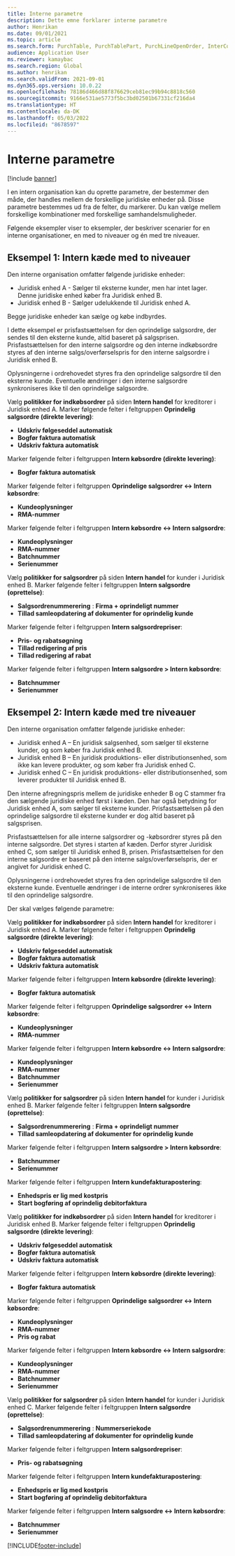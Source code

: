 ```yaml
---
title: Interne parametre
description: Dette emne forklarer interne parametre
author: Henrikan
ms.date: 09/01/2021
ms.topic: article
ms.search.form: PurchTable, PurchTablePart, PurchLineOpenOrder, InterCompanyTradingRelationSetupCustomer
audience: Application User
ms.reviewer: kamaybac
ms.search.region: Global
ms.author: henrikan
ms.search.validFrom: 2021-09-01
ms.dyn365.ops.version: 10.0.22
ms.openlocfilehash: 78186d466d88f876629ceb81ec99b94c8818c560
ms.sourcegitcommit: 9166e531ae5773f5bc3bd02501b67331cf216da4
ms.translationtype: HT
ms.contentlocale: da-DK
ms.lasthandoff: 05/03/2022
ms.locfileid: "8678597"
---
```

# <a name="intercompany-parameters"></a>Interne parametre

[!include [banner](../../includes/banner.md)]

I en intern organisation kan du oprette parametre, der bestemmer den måde, der handles mellem de forskellige juridiske enheder på. Disse parametre bestemmes ud fra de felter, du markerer. Du kan vælge mellem forskellige kombinationer med forskellige samhandelsmuligheder.

Følgende eksempler viser to eksempler, der beskriver scenarier for en interne organisationer, en med to niveauer og én med tre niveauer.

## <a name="example-1-two-level-intercompany-chain"></a>Eksempel 1: Intern kæde med to niveauer

Den interne organisation omfatter følgende juridiske enheder:

- Juridisk enhed A - Sælger til eksterne kunder, men har intet lager. Denne juridiske enhed køber fra Juridisk enhed B.
- Juridisk enhed B - Sælger udelukkende til Juridisk enhed A.

Begge juridiske enheder kan sælge og købe indbyrdes.

I dette eksempel er prisfastsættelsen for den oprindelige salgsordre, der sendes til den eksterne kunde, altid baseret på salgsprisen. Prisfastsættelsen for den interne salgsordre og den interne indkøbsordre styres af den interne salgs/overførselspris for den interne salgsordre i Juridisk enhed B.

Oplysningerne i ordrehovedet styres fra den oprindelige salgsordre til den eksterne kunde. Eventuelle ændringer i den interne salgsordre synkroniseres ikke til den oprindelige salgsordre.

Vælg **politikker for indkøbsordrer** på siden **Intern handel** for kreditorer i Juridisk enhed A. Marker følgende felter i feltgruppen **Oprindelig salgsordre (direkte levering)**:

- **Udskriv følgeseddel automatisk**
- **Bogfør faktura automatisk**
- **Udskriv faktura automatisk**

Marker følgende felter i feltgruppen **Intern købsordre (direkte levering)**:

- **Bogfør faktura automatisk**

Marker følgende felter i feltgruppen **Oprindelige salgsordrer <-> Intern købsordre**:

- **Kundeoplysninger**
- **RMA-nummer**

Marker følgende felter i feltgruppen **Intern købsordre <-> Intern salgsordre**:

- **Kundeoplysninger**
- **RMA-nummer**
- **Batchnummer**
- **Serienummer**

Vælg **politikker for salgsordrer** på siden **Intern handel** for kunder i Juridisk enhed B. Marker følgende felter i feltgruppen **Intern salgsordre (oprettelse)**:

- **Salgsordrenummerering** : **Firma + oprindeligt nummer**
- **Tillad samleopdatering af dokumenter for oprindelig kunde**

Marker følgende felter i feltgruppen **Intern salgsordrepriser**:

- **Pris- og rabatsøgning**
- **Tillad redigering af pris**
- **Tillad redigering af rabat**

Marker følgende felter i feltgruppen **Intern salgsordre \> Intern købsordre**:

- **Batchnummer**
- **Serienummer**

## <a name="example-2-three-level-intercompany-chain"></a>Eksempel 2: Intern kæde med tre niveauer

Den interne organisation omfatter følgende juridiske enheder:

- Juridisk enhed A – En juridisk salgsenhed, som sælger til eksterne kunder, og som køber fra Juridisk enhed B.
- Juridisk enhed B – En juridisk produktions- eller distributionsenhed, som ikke kan levere produkter, og som køber fra Juridisk enhed C.
- Juridisk enhed C – En juridisk produktions- eller distributionsenhed, som leverer produkter til Juridisk enhed B.

Den interne afregningspris mellem de juridiske enheder B og C stammer fra den sælgende juridiske enhed først i kæden. Den har også betydning for Juridisk enhed A, som sælger til eksterne kunder. Prisfastsættelsen på den oprindelige salgsordre til eksterne kunder er dog altid baseret på salgsprisen.

Prisfastsættelsen for alle interne salgsordrer og -købsordrer styres på den interne salgsordre. Det styres i starten af kæden. Derfor styrer Juridisk enhed C, som sælger til Juridisk enhed B, prisen. Prisfastsættelsen for den interne salgsordre er baseret på den interne salgs/overførselspris, der er angivet for Juridisk enhed C.

Oplysningerne i ordrehovedet styres fra den oprindelige salgsordre til den eksterne kunde. Eventuelle ændringer i de interne ordrer synkroniseres ikke til den oprindelige salgsordre.

Der skal vælges følgende parametre:

Vælg **politikker for indkøbsordrer** på siden **Intern handel** for kreditorer i Juridisk enhed A. Marker følgende felter i feltgruppen **Oprindelig salgsordre (direkte levering)**:

- **Udskriv følgeseddel automatisk**
- **Bogfør faktura automatisk**
- **Udskriv faktura automatisk**

Marker følgende felter i feltgruppen **Intern købsordre (direkte levering)**:

- **Bogfør faktura automatisk**

Marker følgende felter i feltgruppen **Oprindelige salgsordrer <-> Intern købsordre**:

- **Kundeoplysninger**
- **RMA-nummer**

Marker følgende felter i feltgruppen **Intern købsordre <-> Intern salgsordre**:

- **Kundeoplysninger**
- **RMA-nummer**
- **Batchnummer**
- **Serienummer**

Vælg **politikker for salgsordrer** på siden **Intern handel** for kunder i Juridisk enhed B. Marker følgende felter i feltgruppen **Intern salgsordre (oprettelse)**:

- **Salgsordrenummerering** : **Firma + oprindeligt nummer**
- **Tillad samleopdatering af dokumenter for oprindelig kunde**

Marker følgende felter i feltgruppen **Intern salgsordre \> Intern købsordre**:

- **Batchnummer**
- **Serienummer**

Marker følgende felter i feltgruppen **Intern kundefakturapostering**:

- **Enhedspris er lig med kostpris**
- **Start bogføring af oprindelig debitorfaktura**

Vælg **politikker for indkøbsordrer** på siden **Intern handel** for kreditorer i Juridisk enhed B. Marker følgende felter i feltgruppen **Oprindelig salgsordre (direkte levering)**:

- **Udskriv følgeseddel automatisk**
- **Bogfør faktura automatisk**
- **Udskriv faktura automatisk**

Marker følgende felter i feltgruppen **Intern købsordre (direkte levering)**:

- **Bogfør faktura automatisk**

Marker følgende felter i feltgruppen **Oprindelige salgsordrer <-> Intern købsordre**:

- **Kundeoplysninger**
- **RMA-nummer**
- **Pris og rabat**

Marker følgende felter i feltgruppen **Intern købsordre <-> Intern salgsordre**:

- **Kundeoplysninger**
- **RMA-nummer**
- **Batchnummer**
- **Serienummer**

Vælg **politikker for salgsordrer** på siden **Intern handel** for kunder i Juridisk enhed C. Marker følgende felter i feltgruppen **Intern salgsordre (oprettelse)**:

- **Salgsordrenummerering** : **Nummerseriekode**
- **Tillad samleopdatering af dokumenter for oprindelig kunde**

Marker følgende felter i feltgruppen **Intern salgsordrepriser**:

- **Pris- og rabatsøgning**

Marker følgende felter i feltgruppen **Intern kundefakturapostering**:

- **Enhedspris er lig med kostpris**
- **Start bogføring af oprindelig debitorfaktura**

Marker følgende felter i feltgruppen **Intern salgsordre <-> Intern købsordre**:

- **Batchnummer**
- **Serienummer**

[!INCLUDE[footer-include](../../includes/footer-banner.md)]
